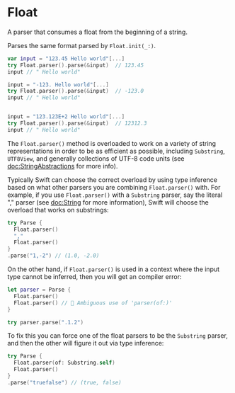 # Float

A parser that consumes a float from the beginning of a string.

Parses the same format parsed by `Float.init(_:)`.

```swift
var input = "123.45 Hello world"[...]
try Float.parser().parse(&input)  // 123.45
input // " Hello world"

input = "-123. Hello world"[...]
try Float.parser().parse(&input)  // -123.0
input // " Hello world"


input = "123.123E+2 Hello world"[...]
try Float.parser().parse(&input)  // 12312.3
input // " Hello world"
```

The `Float.parser()` method is overloaded to work on a variety of string representations in order
to be as efficient as possible, including `Substring`, `UTF8View`, and generally collections of 
UTF-8 code units (see <doc:StringAbstractions> for more info).

Typically Swift can choose the correct overload by using type inference based on what other parsers
you are combining `Float.parser()` with. For example, if you use `Float.parser()` with a
`Substring` parser, say the literal "," parser (see <doc:String> for more information), Swift
will choose the overload that works on substrings:

```swift
try Parse {
  Float.parser()
  ","
  Float.parser()
}
.parse("1,-2") // (1.0, -2.0)
```

On the other hand, if `Float.parser()` is used in a context where the input type cannot be inferred,
then you will get an compiler error:

```swift
let parser = Parse {
  Float.parser()
  Float.parser() // 🛑 Ambiguous use of 'parser(of:)'
}

try parser.parse(".1.2")
```

To fix this you can force one of the float parsers to be the `Substring` parser, and then the 
other will figure it out via type inference:

```swift
try Parse {
  Float.parser(of: Substring.self)
  Float.parser()
}
.parse("truefalse") // (true, false)
```

